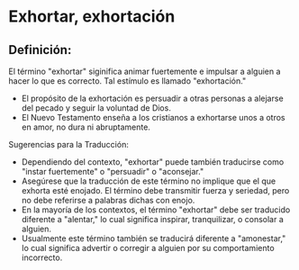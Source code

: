 # Exhortar, exhortación

## Definición: 

El término "exhortar" siginifica animar fuertemente e impulsar a alguien a hacer lo que es correcto. Tal estímulo es llamado "exhortación."

* El propósito de la exhortación es persuadir a otras personas a alejarse del pecado y seguir la voluntad de Dios.
* El Nuevo Testamento enseña a los cristianos a exhortarse unos a otros en amor, no dura ni  abruptamente.

Sugerencias para la Traducción:

* Dependiendo del contexto, "exhortar" puede también traducirse como "instar fuertemente" o "persuadir" o "aconsejar."
* Asegúrese que la traducción de este término no implique que el que exhorta esté enojado. El término debe transmitir fuerza y seriedad, pero no debe referirse a palabras dichas con enojo.
* En la mayoría de los contextos, el término "exhortar" debe ser traducido diferente a "alentar," lo cual significa inspirar, tranquilizar, o consolar a alguien.
* Usualmente este término también se traducirá diferente a "amonestar," lo cual significa advertir o corregir a alguien por su comportamiento incorrecto.

